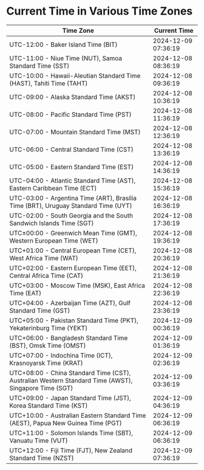 # Current Time in Various Time Zones

| Time Zone | Current Time |
|-----------|--------------|
| UTC-12:00 - Baker Island Time (BIT) | 2024-12-09 07:36:19 |
| UTC-11:00 - Niue Time (NUT), Samoa Standard Time (SST) | 2024-12-08 08:36:19 |
| UTC-10:00 - Hawaii-Aleutian Standard Time (HAST), Tahiti Time (TAHT) | 2024-12-08 09:36:19 |
| UTC-09:00 - Alaska Standard Time (AKST) | 2024-12-08 10:36:19 |
| UTC-08:00 - Pacific Standard Time (PST) | 2024-12-08 11:36:19 |
| UTC-07:00 - Mountain Standard Time (MST) | 2024-12-08 12:36:19 |
| UTC-06:00 - Central Standard Time (CST) | 2024-12-08 13:36:19 |
| UTC-05:00 - Eastern Standard Time (EST) | 2024-12-08 14:36:19 |
| UTC-04:00 - Atlantic Standard Time (AST), Eastern Caribbean Time (ECT) | 2024-12-08 15:36:19 |
| UTC-03:00 - Argentina Time (ART), Brasília Time (BRT), Uruguay Standard Time (UYT) | 2024-12-08 16:36:19 |
| UTC-02:00 - South Georgia and the South Sandwich Islands Time (SGT) | 2024-12-08 17:36:19 |
| UTC±00:00 - Greenwich Mean Time (GMT), Western European Time (WET) | 2024-12-08 19:36:19 |
| UTC+01:00 - Central European Time (CET), West Africa Time (WAT) | 2024-12-08 20:36:19 |
| UTC+02:00 - Eastern European Time (EET), Central Africa Time (CAT) | 2024-12-08 21:36:19 |
| UTC+03:00 - Moscow Time (MSK), East Africa Time (EAT) | 2024-12-08 22:36:19 |
| UTC+04:00 - Azerbaijan Time (AZT), Gulf Standard Time (GST) | 2024-12-08 23:36:19 |
| UTC+05:00 - Pakistan Standard Time (PKT), Yekaterinburg Time (YEKT) | 2024-12-09 00:36:19 |
| UTC+06:00 - Bangladesh Standard Time (BST), Omsk Time (OMST) | 2024-12-09 01:36:19 |
| UTC+07:00 - Indochina Time (ICT), Krasnoyarsk Time (KRAT) | 2024-12-09 02:36:19 |
| UTC+08:00 - China Standard Time (CST), Australian Western Standard Time (AWST), Singapore Time (SGT) | 2024-12-09 03:36:19 |
| UTC+09:00 - Japan Standard Time (JST), Korea Standard Time (KST) | 2024-12-09 04:36:19 |
| UTC+10:00 - Australian Eastern Standard Time (AEST), Papua New Guinea Time (PGT) | 2024-12-09 06:36:19 |
| UTC+11:00 - Solomon Islands Time (SBT), Vanuatu Time (VUT) | 2024-12-09 06:36:19 |
| UTC+12:00 - Fiji Time (FJT), New Zealand Standard Time (NZST) | 2024-12-09 07:36:19 |
